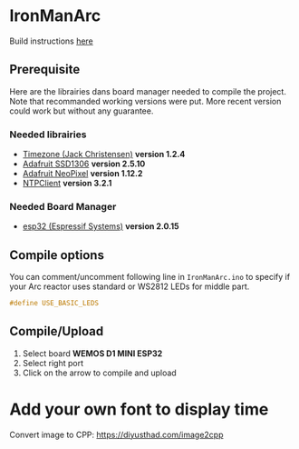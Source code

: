 # IronManArc
Build instructions [here](https://www.instructables.com/Iron-Man-Arc-Reactor-Clock-OLED-Version/)

## Prerequisite
Here are the librairies dans board manager needed to compile the project. Note that recommanded working versions were put. More recent version could work but without any guarantee.

### Needed librairies
- [Timezone (Jack Christensen)](https://github.com/JChristensen/Timezone) **version 1.2.4**
- [Adafruit SSD1306](https://github.com/adafruit/Adafruit_SSD1306) **version 2.5.10**
- [Adafruit NeoPixel](https://github.com/adafruit/Adafruit_NeoPixel) **version 1.12.2**
- [NTPClient](https://github.com/arduino-libraries/NTPClient) **version 3.2.1**

### Needed Board Manager
- [esp32 (Espressif Systems)](https://github.com/espressif/arduino-esp32) **version 2.0.15**

## Compile options
You can comment/uncomment following line in `IronManArc.ino` to specify if your Arc reactor uses standard or WS2812 LEDs for middle part.
```cpp
#define USE_BASIC_LEDS
```

## Compile/Upload

1. Select board **WEMOS D1 MINI ESP32**
2. Select right port
3. Click on the arrow to compile and upload


# Add your own font to display time
Convert image to CPP: https://diyusthad.com/image2cpp